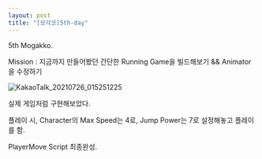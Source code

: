 ```yaml
---
layout: post
title: "[모각코]5th-day"
---
```


5th Mogakko.

Mission : 지금까지 만들어봤던 간단한 Running Game을 빌드해보기 && Animator을 수정하기

![KakaoTalk_20210726_015251225](https://user-images.githubusercontent.com/78609676/126907052-6d0e4f09-5704-4634-9773-961988d3679c.png)

실제 게임처럼 구현해보았다.

플레이 시, Character의 Max Speed는 4로, Jump Power는 7로 설정해놓고 플레이를 함.

PlayerMove Script 최종완성.

<script src="https://gist.github.com/SeunghyunCho22/410bcd54f75536c7efbbe2c0458f864a.js"></script>
